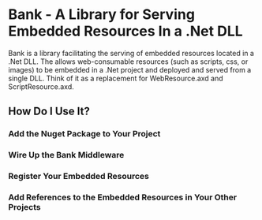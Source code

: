 # Bank - A Library for Serving Embedded Resources In a .Net DLL

Bank is a library facilitating the serving of embedded resources located in a .Net DLL. The allows web-consumable resources (such as scripts, css, or images) to be embedded in a .Net project and deployed and served from a single DLL. Think of it as a replacement for WebResource.axd and ScriptResource.axd.

## How Do I Use It?

### Add the Nuget Package to Your Project
### Wire Up the Bank Middleware 
### Register Your Embedded Resources
### Add References to the Embedded Resources in Your Other Projects
